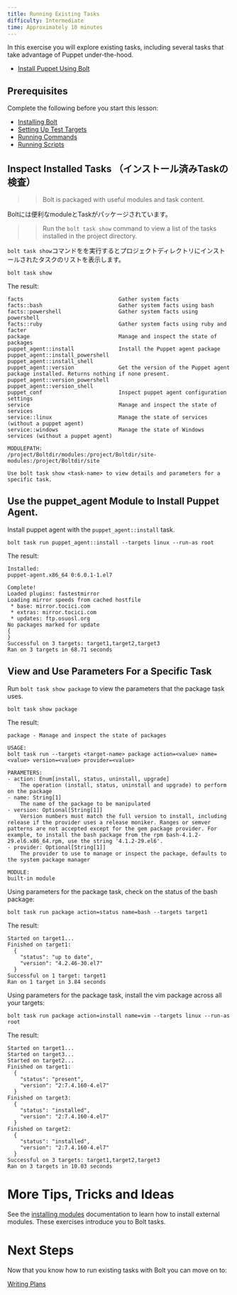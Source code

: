 ```yaml
---
title: Running Existing Tasks
difficulty: Intermediate
time: Approximately 10 minutes
---
```


In this exercise you will explore existing tasks, including several tasks that take advantage of Puppet under-the-hood.

- [Install Puppet Using Bolt](#use-the-puppet_agent-module-to-install-puppet-agent)

## Prerequisites
Complete the following before you start this lesson:

- [Installing Bolt](../01-installing-bolt)
- [Setting Up Test Targets](../02-acquiring-targets)
- [Running Commands](../03-running-commands)
- [Running Scripts](../04-running-scripts)

## Inspect Installed Tasks （インストール済みTaskの検査）

>> Bolt is packaged with useful modules and task content.

Boltには便利なmoduleとTaskがパッケージされています。

>> Run the `bolt task show` command to view a list of the tasks installed in the project directory.

`bolt task show`コマンドをを実行するとプロジェクトディレクトリにインストールされたタスクのリストを表示します。

```shell
bolt task show
```

The result:

```plain
facts                              Gather system facts
facts::bash                        Gather system facts using bash
facts::powershell                  Gather system facts using powershell
facts::ruby                        Gather system facts using ruby and facter
package                            Manage and inspect the state of packages
puppet_agent::install              Install the Puppet agent package
puppet_agent::install_powershell
puppet_agent::install_shell
puppet_agent::version              Get the version of the Puppet agent package installed. Returns nothing if none present.
puppet_agent::version_powershell
puppet_agent::version_shell
puppet_conf                        Inspect puppet agent configuration settings
service                            Manage and inspect the state of services
service::linux                     Manage the state of services (without a puppet agent)
service::windows                   Manage the state of Windows services (without a puppet agent)

MODULEPATH:
/project/Boltdir/modules:/project/Boltdir/site-modules:/project/Boltdir/site

Use bolt task show <task-name> to view details and parameters for a specific task.
```

## Use the puppet_agent Module to Install Puppet Agent. 

Install puppet agent with the `puppet_agent::install` task.

``` shell
bolt task run puppet_agent::install --targets linux --run-as root
```

The result:

```
Installed:
puppet-agent.x86_64 0:6.0.1-1.el7                                             
 
Complete!
Loaded plugins: fastestmirror
Loading mirror speeds from cached hostfile
 * base: mirror.tocici.com
 * extras: mirror.tocici.com
 * updates: ftp.osuosl.org
No packages marked for update
{
}
Successful on 3 targets: target1,target2,target3
Ran on 3 targets in 68.71 seconds
```

## View and Use Parameters For a Specific Task

Run `bolt task show package` to view the parameters that the package task uses. 

```shell
bolt task show package
```

The result:

```plain
package - Manage and inspect the state of packages

USAGE:
bolt task run --targets <target-name> package action=<value> name=<value> version=<value> provider=<value>

PARAMETERS:
- action: Enum[install, status, uninstall, upgrade]
    The operation (install, status, uninstall and upgrade) to perform on the package
- name: String[1]
    The name of the package to be manipulated
- version: Optional[String[1]]
    Version numbers must match the full version to install, including release if the provider uses a release moniker. Ranges or semver patterns are not accepted except for the gem package provider. For example, to install the bash package from the rpm bash-4.1.2-29.el6.x86_64.rpm, use the string '4.1.2-29.el6'.
- provider: Optional[String[1]]
    The provider to use to manage or inspect the package, defaults to the system package manager

MODULE:
built-in module
```

Using parameters for the package task, check on the status of the bash package:

```shell
bolt task run package action=status name=bash --targets target1
```

The result:

```    
Started on target1...
Finished on target1:
  {
    "status": "up to date",
    "version": "4.2.46-30.el7"
  }
Successful on 1 target: target1
Ran on 1 target in 3.84 seconds
```

Using parameters for the package task, install the vim package across all your targets:

```shell
bolt task run package action=install name=vim --targets linux --run-as root
```

The result:

```
Started on target1...
Started on target3...
Started on target2...
Finished on target1:
  {
    "status": "present",
    "version": "2:7.4.160-4.el7"
  }
Finished on target3:
  {
    "status": "installed",
    "version": "2:7.4.160-4.el7"
  }
Finished on target2:
  {
    "status": "installed",
    "version": "2:7.4.160-4.el7"
  }
Successful on 3 targets: target1,target2,target3
Ran on 3 targets in 10.03 seconds
```

# More Tips, Tricks and Ideas

See the [installing modules](https://puppet.com/docs/bolt/latest/bolt_installing_modules.html) documentation to learn how to install external modules. 
These exercises introduce you to Bolt tasks.

# Next Steps

Now that you know how to run existing tasks with Bolt you can move on to:

[Writing Plans](../07-writing-plans)
